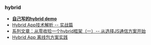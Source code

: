 ### hybrid

* **[自己写的hybrid demo](https://github.com/AllenWen/hybrid-demo)**
* [Hybrid App技术解析 -- 实战篇](https://segmentfault.com/a/1190000015812582)
* [系列文章：从零收拾一个hybrid框架（一）-- 从选择JS通信方案开始](https://awhisper.github.io/2018/01/02/hybrid-jscomunication/)
* [Hybrid App 离线包方案实践](https://juejin.cn/post/6844904031773523976)